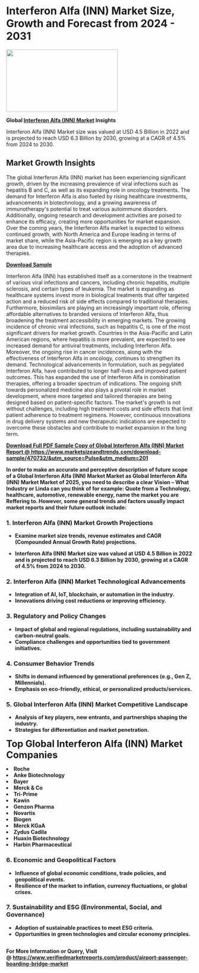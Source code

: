 <H1>Interferon Alfa (INN) Market Size, Growth and Forecast from 2024 - 2031</H1><img class="aligncenter size-medium wp-image-584254" src="https://thirdeyenews.in/wp-content/uploads/2024/09/Global-Market-Research-300x168.jpeg" alt="" width="300" height="168" /><p><strong>Global&nbsp;<a href="https://www.marketsizeandtrends.com/download-sample/470732/&amp;utm_source=Pulse&amp;utm_medium=201">Interferon Alfa (INN) Market</a> Insights</strong></p><p>Interferon Alfa (INN) Market size was valued at USD 4.5 Billion in 2022 and is projected to reach USD 6.3 Billion by 2030, growing at a CAGR of 4.5% from 2024 to 2030.</p><p><h2>Market Growth Insights</h2> <p>The global Interferon Alfa (INN) market has been experiencing significant growth, driven by the increasing prevalence of viral infections such as hepatitis B and C, as well as its expanding role in oncology treatments. The demand for Interferon Alfa is also fueled by rising healthcare investments, advancements in biotechnology, and a growing awareness of immunotherapy's potential to treat various autoimmune disorders. Additionally, ongoing research and development activities are poised to enhance its efficacy, creating more opportunities for market expansion. Over the coming years, the Interferon Alfa market is expected to witness continued growth, with North America and Europe leading in terms of market share, while the Asia-Pacific region is emerging as a key growth area due to increasing healthcare access and the adoption of advanced therapies.</p> <p><strong><a href="#">Download Sample</a></strong></p> <p>Interferon Alfa (INN) has established itself as a cornerstone in the treatment of various viral infections and cancers, including chronic hepatitis, multiple sclerosis, and certain types of leukemia. The market is expanding as healthcare systems invest more in biological treatments that offer targeted action and a reduced risk of side effects compared to traditional therapies. Furthermore, biosimilars are playing an increasingly important role, offering affordable alternatives to branded versions of Interferon Alfa, thus broadening the treatment accessibility in emerging markets. The growing incidence of chronic viral infections, such as hepatitis C, is one of the most significant drivers for market growth. Countries in the Asia-Pacific and Latin American regions, where hepatitis is more prevalent, are expected to see increased demand for antiviral treatments, including Interferon Alfa. Moreover, the ongoing rise in cancer incidences, along with the effectiveness of Interferon Alfa in oncology, continues to strengthen its demand. Technological advancements in formulation, such as pegylated Interferon Alfa, have contributed to longer half-lives and improved patient outcomes. This has expanded the use of Interferon Alfa in combination therapies, offering a broader spectrum of indications. The ongoing shift towards personalized medicine also plays a pivotal role in market development, where more targeted and tailored therapies are being designed based on patient-specific factors. The market's growth is not without challenges, including high treatment costs and side effects that limit patient adherence to treatment regimens. However, continuous innovations in drug delivery systems and new therapeutic indications are expected to overcome these obstacles and contribute to market expansion in the long term.</p> <p><strong><a href="#"></p><p><span class=""><strong>Download Full PDF Sample Copy of Global Interferon Alfa (INN) Market Report</strong> @ <a href="https://www.marketsizeandtrends.com/download-sample/470732/&amp;utm_source=Pulse&amp;utm_medium=201" target="_blank">https://www.marketsizeandtrends.com/download-sample/470732/&amp;utm_source=Pulse&amp;utm_medium=201</a></span></p><p>In order to make an accurate and perceptive description of future scope of a Global&nbsp;Interferon Alfa (INN) Market Market as Global&nbsp;Interferon Alfa (INN) Market Market of 2025, you need to describe a clear Vision &ndash; What Industry or Linda can you think of for example: Quote from a Technology, healthcare, automotive, renewable energy, name the market you are Reffering to. However, some general trends and factors usually impact market reports and their future outlook include:</p><h3>1.&nbsp;<strong>Interferon Alfa (INN) Market Growth Projections</strong></h3><ul><li>Examine market size trends, revenue estimates and CAGR (Compounded Annual Growth Rate) projections.</li><li><p>Interferon Alfa (INN) Market size was valued at USD 4.5 Billion in 2022 and is projected to reach USD 6.3 Billion by 2030, growing at a CAGR of 4.5% from 2024 to 2030.</p></li></ul><h3>2.&nbsp;<strong>Interferon Alfa (INN) Market Technological Advancements</strong></h3><ul><li>Integration of AI, IoT, blockchain, or automation in the industry.</li><li>Innovations driving cost reductions or improving efficiency.</li></ul><h3>3.&nbsp;<strong>Regulatory and Policy Changes</strong></h3><ul><li>Impact of global and regional regulations, including sustainability and carbon-neutral goals.</li><li>Compliance challenges and opportunities tied to government initiatives.</li></ul><h3>4.&nbsp;<strong>Consumer Behavior Trends</strong></h3><ul><li>Shifts in demand influenced by generational preferences (e.g., Gen Z, Millennials).</li><li>Emphasis on eco-friendly, ethical, or personalized products/services.</li></ul><h3>5.&nbsp;<strong>Global Interferon Alfa (INN) Market Competitive Landscape</strong></h3><ul><li>Analysis of key players, new entrants, and partnerships shaping the industry.</li><li>Strategies for differentiation and market penetration.</li></ul><p data-pm-slice="1 1 []"><span style="color: inherit; font-family: inherit; font-size: 25px;">Top Global Interferon Alfa (INN) Market Companies</span></p><div class="" data-test-id=""><p><li>Roche</li><li> Anke Biotechnology</li><li> Bayer</li><li> Merck & Co</li><li> Tri-Prime</li><li> Kawin</li><li> Genzon Pharma</li><li> Novartis</li><li> Biogen</li><li> Merck KGaA</li><li> Zydus Cadila</li><li> Huaxin Biotechnology</li><li> Harbin Pharmaceutical</li></p></div><h3>6.&nbsp;<strong>Economic and Geopolitical Factors</strong></h3><ul><li>Influence of global economic conditions, trade policies, and geopolitical events.</li><li>Resilience of the market to inflation, currency fluctuations, or global crises.</li></ul><h3>7.&nbsp;<strong>Sustainability and ESG (Environmental, Social, and Governance)</strong></h3><ul><li>Adoption of sustainable practices to meet ESG criteria.</li><li>Opportunities in green technologies and circular economy principles.</li></ul><h2><strong style="font-size: 14px;">For More Information or Query, Visit @&nbsp;</strong><a style="background-color: #ffffff; font-size: 14px;" href="https://www.marketsizeandtrends.com/report/interferon-alfa-inn-market/" target="_blank">https://www.verifiedmarketreports.com/product/airport-passenger-boarding-bridge-market</a></h2>
